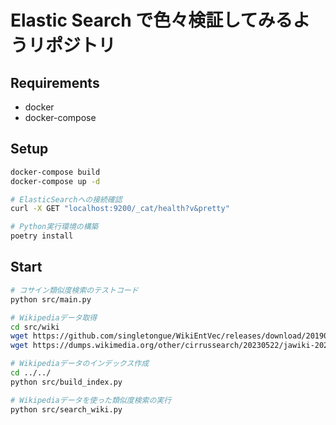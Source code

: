 # Elastic Search で色々検証してみるようリポジトリ

## Requirements

- docker
- docker-compose

## Setup

```bash
docker-compose build
docker-compose up -d

# ElasticSearchへの接続確認
curl -X GET "localhost:9200/_cat/health?v&pretty"

# Python実行環境の構築
poetry install
```

## Start

```bash
# コサイン類似度検索のテストコード
python src/main.py

# Wikipediaデータ取得
cd src/wiki
wget https://github.com/singletongue/WikiEntVec/releases/download/20190520/jawiki.word_vectors.200d.txt.bz2
wget https://dumps.wikimedia.org/other/cirrussearch/20230522/jawiki-20230522-cirrussearch-content.json.gz

# Wikipediaデータのインデックス作成
cd ../../
python src/build_index.py

# Wikipediaデータを使った類似度検索の実行
python src/search_wiki.py


```
